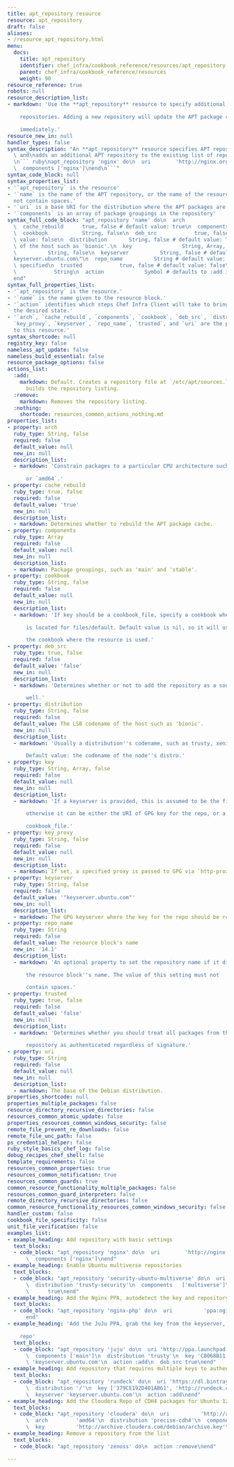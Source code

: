 ```yaml
---
title: apt_repository resource
resource: apt_repository
draft: false
aliases:
- /resource_apt_repository.html
menu:
  docs:
    title: apt_repository
    identifier: chef_infra/cookbook_reference/resources/apt_repository apt_repository
    parent: chef_infra/cookbook_reference/resources
    weight: 90
resource_reference: true
robots: null
resource_description_list:
- markdown: 'Use the **apt_repository** resource to specify additional APT

    repositories. Adding a new repository will update the APT package cache

    immediately.'
resource_new_in: null
handler_types: false
syntax_description: "An **apt_repository** resource specifies APT repository information\
  \ and\nadds an additional APT repository to the existing list of repositories:\n\
  \n``` ruby\napt_repository 'nginx' do\n  uri        'http://nginx.org/packages/ubuntu/'\n\
  \  components ['nginx']\nend\n```"
syntax_code_block: null
syntax_properties_list:
- '`apt_repository` is the resource'
- '`name` is the name of the APT repository, or the name of the resource block. Must
  not contain spaces.'
- '`uri` is a base URI for the distribution where the APT packages are located at'
- '`components` is an array of package groupings in the repository'
syntax_full_code_block: "apt_repository 'name' do\n  arch               String, false\n\
  \  cache_rebuild      true, false # default value: true\n  components         Array\n\
  \  cookbook           String, false\n  deb_src            true, false # default\
  \ value: false\n  distribution       String, false # default value: The LSB codename\
  \ of the host such as 'bionic'.\n  key                String, Array, false\n  key_proxy\
  \          String, false\n  keyserver          String, false # default value: \"\
  keyserver.ubuntu.com\"\n  repo_name          String # default value: 'name' unless\
  \ specified\n  trusted            true, false # default value: false\n  uri    \
  \            String\n  action             Symbol # defaults to :add if not specified\n\
  end"
syntax_full_properties_list:
- '`apt_repository` is the resource.'
- '`name` is the name given to the resource block.'
- '`action` identifies which steps Chef Infra Client will take to bring the node into
  the desired state.'
- '`arch`, `cache_rebuild`, `components`, `cookbook`, `deb_src`, `distribution`, `key`,
  `key_proxy`, `keyserver`, `repo_name`, `trusted`, and `uri` are the properties available
  to this resource.'
syntax_shortcode: null
registry_key: false
nameless_apt_update: false
nameless_build_essential: false
resource_package_options: false
actions_list:
  :add:
    markdown: Default. Creates a repository file at `/etc/apt/sources.list.d/` and
      builds the repository listing.
  :remove:
    markdown: Removes the repository listing.
  :nothing:
    shortcode: resources_common_actions_nothing.md
properties_list:
- property: arch
  ruby_type: String, false
  required: false
  default_value: null
  new_in: null
  description_list:
  - markdown: 'Constrain packages to a particular CPU architecture such as `i386`

      or `amd64`.'
- property: cache_rebuild
  ruby_type: true, false
  required: false
  default_value: 'true'
  new_in: null
  description_list:
  - markdown: Determines whether to rebuild the APT package cache.
- property: components
  ruby_type: Array
  required: false
  default_value: null
  new_in: null
  description_list:
  - markdown: Package groupings, such as 'main' and 'stable'.
- property: cookbook
  ruby_type: String, false
  required: false
  default_value: null
  new_in: null
  description_list:
  - markdown: 'If key should be a cookbook_file, specify a cookbook where the key

      is located for files/default. Default value is nil, so it will use

      the cookbook where the resource is used.'
- property: deb_src
  ruby_type: true, false
  required: false
  default_value: 'false'
  new_in: null
  description_list:
  - markdown: 'Determines whether or not to add the repository as a source repo as

      well.'
- property: distribution
  ruby_type: String, false
  required: false
  default_value: The LSB codename of the host such as 'bionic'.
  new_in: null
  description_list:
  - markdown: 'Usually a distribution''s codename, such as trusty, xenial or bionic.

      Default value: the codename of the node''s distro.'
- property: key
  ruby_type: String, Array, false
  required: false
  default_value: null
  new_in: null
  description_list:
  - markdown: 'If a keyserver is provided, this is assumed to be the fingerprint;

      otherwise it can be either the URI of GPG key for the repo, or a

      cookbook_file.'
- property: key_proxy
  ruby_type: String, false
  required: false
  default_value: null
  new_in: null
  description_list:
  - markdown: If set, a specified proxy is passed to GPG via `http-proxy=`.
- property: keyserver
  ruby_type: String, false
  required: false
  default_value: '"keyserver.ubuntu.com"'
  new_in: null
  description_list:
  - markdown: The GPG keyserver where the key for the repo should be retrieved.
- property: repo_name
  ruby_type: String
  required: false
  default_value: The resource block's name
  new_in: '14.1'
  description_list:
  - markdown: 'An optional property to set the repository name if it differs from

      the resource block''s name. The value of this setting must not

      contain spaces.'
- property: trusted
  ruby_type: true, false
  required: false
  default_value: 'false'
  new_in: null
  description_list:
  - markdown: 'Determines whether you should treat all packages from this

      repository as authenticated regardless of signature.'
- property: uri
  ruby_type: String
  required: false
  default_value: null
  new_in: null
  description_list:
  - markdown: The base of the Debian distribution.
properties_shortcode: null
properties_multiple_packages: false
resource_directory_recursive_directories: false
resources_common_atomic_update: false
properties_resources_common_windows_security: false
remote_file_prevent_re_downloads: false
remote_file_unc_path: false
ps_credential_helper: false
ruby_style_basics_chef_log: false
debug_recipes_chef_shell: false
template_requirements: false
resources_common_properties: true
resources_common_notification: true
resources_common_guards: true
common_resource_functionality_multiple_packages: false
resources_common_guard_interpreter: false
remote_directory_recursive_directories: false
common_resource_functionality_resources_common_windows_security: false
handler_custom: false
cookbook_file_specificity: false
unit_file_verification: false
examples_list:
- example_heading: Add repository with basic settings
  text_blocks:
  - code_block: "apt_repository 'nginx' do\n  uri        'http://nginx.org/packages/ubuntu/'\n\
      \  components ['nginx']\nend"
- example_heading: Enable Ubuntu multiverse repositories
  text_blocks:
  - code_block: "apt_repository 'security-ubuntu-multiverse' do\n  uri          'http://security.ubuntu.com/ubuntu'\n\
      \  distribution 'trusty-security'\n  components   ['multiverse']\n  deb_src\
      \      true\nend"
- example_heading: Add the Nginx PPA, autodetect the key and repository url
  text_blocks:
  - code_block: "apt_repository 'nginx-php' do\n  uri          'ppa:nginx/stable'\n\
      end"
- example_heading: 'Add the JuJu PPA, grab the key from the keyserver, and add source

    repo'
  text_blocks:
  - code_block: "apt_repository 'juju' do\n  uri 'http://ppa.launchpad.net/juju/stable/ubuntu'\n\
      \  components ['main']\n  distribution 'trusty'\n  key 'C8068B11'\n  keyserver\
      \ 'keyserver.ubuntu.com'\n  action :add\n  deb_src true\nend"
- example_heading: Add repository that requires multiple keys to authenticate packages
  text_blocks:
  - code_block: "apt_repository 'rundeck' do\n  uri 'https://dl.bintray.com/rundeck/rundeck-deb'\n\
      \  distribution '/'\n  key ['379CE192D401AB61', 'http://rundeck.org/keys/BUILD-GPG-KEY-Rundeck.org.key']\n\
      \  keyserver 'keyserver.ubuntu.com'\n  action :add\nend"
- example_heading: Add the Cloudera Repo of CDH4 packages for Ubuntu 12.04 on AMD64
  text_blocks:
  - code_block: "apt_repository 'cloudera' do\n  uri          'http://archive.cloudera.com/cdh4/ubuntu/precise/amd64/cdh'\n\
      \  arch         'amd64'\n  distribution 'precise-cdh4'\n  components   ['contrib']\n\
      \  key          'http://archive.cloudera.com/debian/archive.key'\nend"
- example_heading: Remove a repository from the list
  text_blocks:
  - code_block: "apt_repository 'zenoss' do\n  action :remove\nend"

---
```

